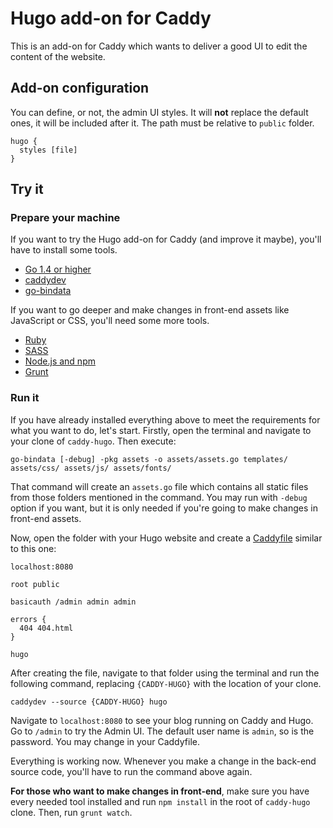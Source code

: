# Hugo add-on for Caddy

This is an add-on for Caddy which wants to deliver a good UI to edit the content of the website.

## Add-on configuration

You can define, or not, the admin UI styles. It will **not** replace the default ones, it will be included after it. The path must be relative to ```public``` folder.

```
hugo {
  styles [file]
}
```

## Try it

### Prepare your machine

If you want to try the Hugo add-on for Caddy (and improve it maybe), you'll have to install some tools.

+ [Go 1.4 or higher](https://golang.org/dl/)
+ [caddydev](https://github.com/caddyserver/caddydev)
+ [go-bindata](https://github.com/jteeuwen/go-bindata)

If you want to go deeper and make changes in front-end assets like JavaScript or CSS, you'll need some more tools.

+ [Ruby](https://www.ruby-lang.org/en/)
+ [SASS](http://sass-lang.com/install)
+ [Node.js and npm](https://nodejs.org)
+ [Grunt](http://gruntjs.com/)

### Run it

If you have already installed everything above to meet the requirements for what you want to do, let's start. Firstly, open the terminal and navigate to your clone of ```caddy-hugo```. Then execute:

```
go-bindata [-debug] -pkg assets -o assets/assets.go templates/ assets/css/ assets/js/ assets/fonts/
```

That command will create an ```assets.go``` file which contains all static files from those folders mentioned in the command. You may run with ```-debug``` option if you want, but it is only needed if you're going to make changes in front-end assets.

Now, open the folder with your Hugo website and create a [Caddyfile](https://caddyserver.com/docs/caddyfile) similar to this one:

```
localhost:8080

root public

basicauth /admin admin admin

errors {
  404 404.html
}

hugo
```

After creating the file, navigate to that folder using the terminal and run the following command, replacing ```{CADDY-HUGO}``` with the location of your clone.

```
caddydev --source {CADDY-HUGO} hugo
```

Navigate to ```localhost:8080``` to see your blog running on Caddy and Hugo. Go to ```/admin``` to try the Admin UI. The default user name is ```admin```, so is the password. You may change in your Caddyfile.

Everything is working now. Whenever you make a change in the back-end source code, you'll have to run the command above again.

**For those who want to make changes in front-end**, make sure you have every needed tool installed and run ```npm install``` in the root of ```caddy-hugo``` clone. Then, run ```grunt watch```.
